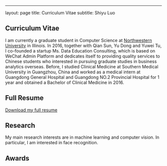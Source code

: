--------------------------
layout: page
title: Curriculum Vitae
subtitle: Shiyu Luo

## Curriculum Vitae

I am currently a graduate student in Computer Science at [Northwestern University](http://www.northwestern.edu/) in Illinois. In 2016, together with Qian Sun, Yu Dong and Yuwei Tu, I co-founded a startup Ms. Data Education Consulting, which is based on WeChat Admin Platform and dedicates itself to providing quality services to Chinese students who interested in pursuing graduate studies in business analytics overseas. Before, I studied Clinical Medicine at Southern Medical University in Guangzhou, China and worked as a medical intern at Guangdong General Hospital and Guangdong NO.2 Provincial Hospital for 1 year and obtained a Bachelor of Clinical Medicine in 2016. 

## Full Resume
[Download my full resume]("cv_version_3.1+QR.pdf")

## Research
My main research interests are in machine learning and computer vision. In particular, I am interested in face recognition.

## Awards
